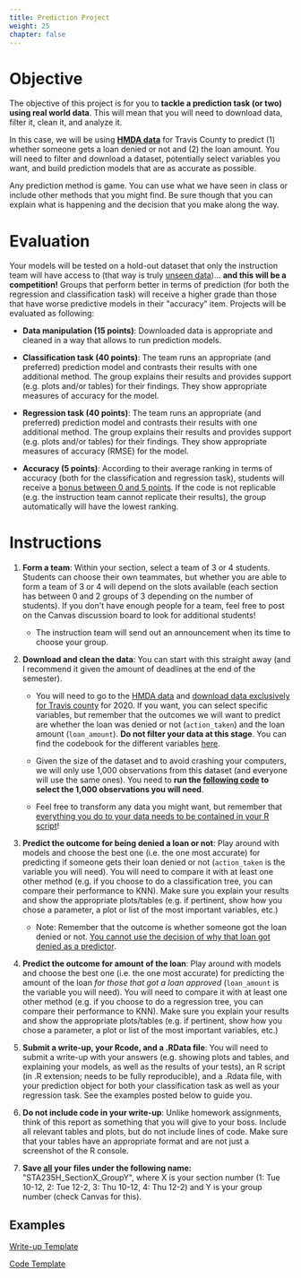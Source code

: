 ```yaml
---
title: Prediction Project
weight: 25
chapter: false
---
```


# Objective

The objective of this project is for you to **tackle a prediction task (or two) using real world data**. This will mean that you will need to download data, filter it, clean it, and analyze it. 

In this case, we will be using **[HMDA data](https://ffiec.cfpb.gov/data-browser/)** for Travis County to predict (1) whether someone gets a loan denied or not and (2) the loan amount. You will need to filter and download a dataset, potentially select variables you want, and build prediction models that are as accurate as possible.

Any prediction method is game. You can use what we have seen in class or include other methods that you might find. Be sure though that you can explain what is happening and the decision that you make along the way.

# Evaluation

Your models will be tested on a hold-out dataset that only the instruction team will have access to (that way is truly <u>unseen data</u>)... **and this will be a competition!** Groups that perform better in terms of prediction (for both the regression and classification task) will receive a higher grade than those that have worse predictive models in their "accuracy" item. Projects will be evaluated as following:

- **Data manipulation (15 points)**: Downloaded data is appropriate and cleaned in a way that allows to run prediction models.

- **Classification task (40 points)**: The team runs an appropriate (and preferred) prediction model and contrasts their results with one additional method. The group explains their results and provides support (e.g. plots and/or tables) for their findings. They show appropriate measures of accuracy for the model.

- **Regression task (40 points)**: The team runs an appropriate (and preferred) prediction model and contrasts their results with one additional method. The group explains their results and provides support (e.g. plots and/or tables) for their findings. They show appropriate measures of accuracy (RMSE) for the model.

- **Accuracy (5 points)**: According to their average ranking in terms of accuracy (both for the classification and regression task), students will receive a <u>bonus between 0 and 5 points</u>. If the code is not replicable (e.g. the instruction team cannot replicate their results), the group automatically will have the lowest ranking.

# Instructions

1. **Form a team**: Within your section, select a team of 3 or 4 students. Students can choose their own teammates, but whether you are able to form a team of 3 or 4 will depend on the slots available (each section has between 0 and 2 groups of 3 depending on the number of students). If you don't have enough people for a team, feel free to post on the Canvas discussion board to look for additional students!
	
	- The instruction team will send out an announcement when its time to choose your group.

2. **Download and clean the data**: You can start with this straight away (and I recommend it given the amount of deadlines at the end of the semester). 
	
	- You will need to go to the [HMDA data](https://ffiec.cfpb.gov/data-browser/) and <u>download data exclusively for Travis county</u> for 2020. If you want, you can select specific variables, but remember that the outcomes we will want to predict are whether the loan was denied or not (`action_taken`) and the loan amount (`loan_amount`). **Do not filter your data at this stage**. You can find the codebook for the different variables [here](https://ffiec.cfpb.gov/documentation/2021/lar-data-fields/).

	- Given the size of the dataset and to avoid crashing your computers, we will only use 1,000 observations from this dataset (and everyone will use the same ones). You need to **run the [following code](https://raw.githubusercontent.com/maibennett/sta235/main/exampleSite/content/Assignments/Project/code/STA235H_f2021_prediction_project.R) to select the 1,000 observations you will need**.

	- Feel free to transform any data you might want, but remember that <u>everything you do to your data needs to be contained in your R script</u>!

3. **Predict the outcome for being denied a loan or not**: Play around with models and choose the best one (i.e. the one most accurate) for predicting if someone gets their loan denied or not (`action_taken` is the variable you will need). You will need to compare it with at least one other method (e.g. if you choose to do a classification tree, you can compare their performance to KNN). Make sure you explain your results and show the appropriate plots/tables (e.g. if pertinent, show how you chose a parameter, a plot or list of the most important variables, etc.)
	- Note: Remember that the outcome is whether someone got the loan denied or not. <u>You cannot use the decision of why that loan got denied as a predictor</u>.

4. **Predict the outcome for amount of the loan**: Play around with models and choose the best one (i.e. the one most accurate) for predicting the amount of the loan *for those that got a loan approved* (`loan_amount` is the variable you will need). You will need to compare it with at least one other method (e.g. if you choose to do a regression tree, you can compare their performance to KNN). Make sure you explain your results and show the appropriate plots/tables (e.g. if pertinent, show how you chose a parameter, a plot or list of the most important variables, etc.)

5. **Submit a write-up, your Rcode, and a .RData file**: You will need to submit a write-up with your answers (e.g. showing plots and tables, and explaining your models, as well as the results of your tests), an R script (in .R extension; needs to be fully reproducible), and a .Rdata file, with your prediction object for both your classification task as well as your regression task. See the examples posted below to guide you.

6. **Do not include code in your write-up**: Unlike homework assignments, think of this report as something that you will give to your boss. Include all relevant tables and plots, but do not include lines of code. Make sure that your tables have an appropriate format and are not just a screenshot of the R console.

7. **Save <u>all</u> your files under the following name:** "STA235H_SectionX_GroupY", where X is your section number (1: Tue 10-12, 2: Tue 12-2, 3: Thu 10-12, 4: Thu 12-2) and Y is your group number (check Canvas for this).

## Examples

<a onclick="ga('send', 'event', 'External-Link','click','writeup_template','0','Link');" href="https://sta235.netlify.app/assignments/project/STA235H_SectionX_GroupY.docx" target="_blank" class="btn btn-default"> Write-up Template <i class="fas fa-external-link-alt"></i></a>

<a onclick="ga('send', 'event', 'External-Link','click','code_template','0','Link');" href="https://sta235.netlify.app/assignments/project/STA235H_SectionX_GroupY.R" target="_blank" class="btn btn-default"> Code Template <i class="fas fa-external-link-alt"></i></a>

